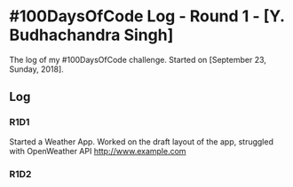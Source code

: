 # #100DaysOfCode Log - Round 1 - [Y. Budhachandra Singh]

The log of my #100DaysOfCode challenge. Started on [September 23, Sunday, 2018].

## Log

### R1D1 
Started a Weather App. Worked on the draft layout of the app, struggled with OpenWeather API http://www.example.com

### R1D2
